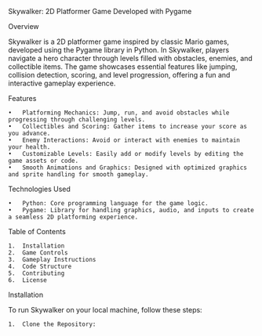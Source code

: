 Skywalker: 2D Platformer Game Developed with Pygame

Overview

Skywalker is a 2D platformer game inspired by classic Mario games, developed using the Pygame library in Python. In Skywalker, players navigate a hero character through levels filled with obstacles, enemies, and collectible items. The game showcases essential features like jumping, collision detection, scoring, and level progression, offering a fun and interactive gameplay experience.

Features

	•	Platforming Mechanics: Jump, run, and avoid obstacles while progressing through challenging levels.
	•	Collectibles and Scoring: Gather items to increase your score as you advance.
	•	Enemy Interactions: Avoid or interact with enemies to maintain your health.
	•	Customizable Levels: Easily add or modify levels by editing the game assets or code.
	•	Smooth Animations and Graphics: Designed with optimized graphics and sprite handling for smooth gameplay.

Technologies Used

	•	Python: Core programming language for the game logic.
	•	Pygame: Library for handling graphics, audio, and inputs to create a seamless 2D platforming experience.

Table of Contents

	1.	Installation
	2.	Game Controls
	3.	Gameplay Instructions
	4.	Code Structure
	5.	Contributing
	6.	License

Installation

To run Skywalker on your local machine, follow these steps:

	1.	Clone the Repository:
